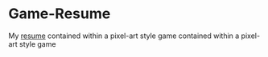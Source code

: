 # Game-Resume
My [resume](https://rhuangr.github.io/rhuang-Game-Resume/ "Richard's Game Resume") contained within a pixel-art style game contained within a pixel-art style game


